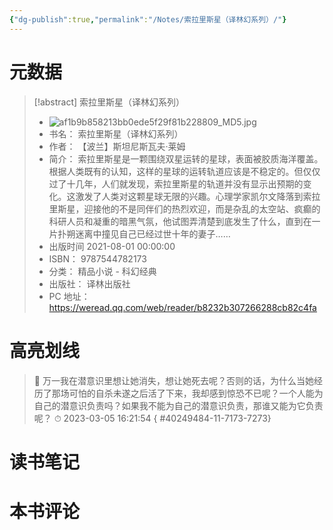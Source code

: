 ```yaml
---
{"dg-publish":true,"permalink":"/Notes/索拉里斯星（译林幻系列）/"}
---
```



# 元数据

> [!abstract] 索拉里斯星（译林幻系列）
> - ![af1b9b858213bb0ede5f29f81b228809_MD5.jpg](/img/user/Attachments/af1b9b858213bb0ede5f29f81b228809_MD5.jpg)
> - 书名： 索拉里斯星（译林幻系列）
> - 作者： 【波兰】斯坦尼斯瓦夫·莱姆
> - 简介： 索拉里斯星是一颗围绕双星运转的星球，表面被胶质海洋覆盖。根据人类既有的认知，这样的星球的运转轨道应该是不稳定的。但仅仅过了十几年，人们就发现，索拉里斯星的轨道并没有显示出预期的变化。这激发了人类对这颗星球无限的兴趣。心理学家凯尔文降落到索拉里斯星，迎接他的不是同伴们的热烈欢迎，而是杂乱的太空站、疯癫的科研人员和凝重的暗黑气氛，他试图弄清楚到底发生了什么，直到在一片扑朔迷离中撞见自己已经过世十年的妻子……
> - 出版时间 2021-08-01 00:00:00
> - ISBN： 9787544782173
> - 分类： 精品小说 - 科幻经典
> - 出版社： 译林出版社
> - PC 地址：https://weread.qq.com/web/reader/b8232b307266288cb82c4fa

# 高亮划线

> 📌 万一我在潜意识里想让她消失，想让她死去呢？否则的话，为什么当她经历了那场可怕的自杀未遂之后活了下来，我却感到惊恐不已呢？一个人能为自己的潜意识负责吗？如果我不能为自己的潜意识负责，那谁又能为它负责呢？
> ⏱ 2023-03-05 16:21:54
{ #40249484-11-7173-7273}


# 读书笔记

# 本书评论

